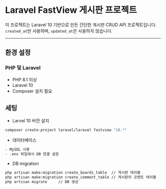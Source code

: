 # Laravel FastView 게시판 프로젝트

이 프로젝트는 Laravel 10 기반으로 만든 간단한 게시판 CRUD API 프로젝트입니다.  
`created_at`만 사용하며, `updated_at`은 사용하지 않습니다.

---

## 환경 설정

### PHP 및 Laravel

- PHP 8.1 이상
- Laravel 10
- Composer 설치 필요


## 세팅
- Larvel 10 버전 설치

```bash
composer create-project laravel/laravel fastview "10.*"
```


- 데이터베이스
```bash
- MySQL 사용
- .env 파일에서 DB 연결 설정
```

- DB migration
```bash
php artisan make:migration create_boards_table  // 게시판 테이블
php artisan make:migration create_comment_table // 게시판의 코멘트 테이블
php artisan migrate     // DB 생성
```

